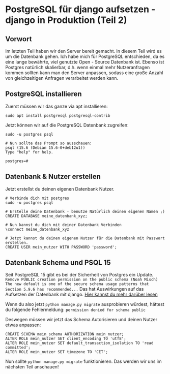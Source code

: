 # PostgreSQL für django aufsetzen - django in Produktion (Teil 2)
## Vorwort

Im letzten Teil haben wir den Server bereit gemacht. In diesem Teil wird es um die Datenbank gehen. Ich habe mich für PostgreSQL entschieden, da es eine lange bewährte, viel genutzte Open - Source Datenbank ist. Ebenso ist Postgres natürlich skalierbar, d.h. wenn einmal mehr Nutzeranfragen kommen sollten kann man den Server anpassen, sodass eine große Anzahl von gleichzeitigen Anfragen verarbeitet werden kann.

## PostgreSQL installieren

Zuerst müssen wir das ganze via apt installieren:
```
sudo apt install postgresql postgresql-contrib
```

Jetzt können wir auf die PostgreSQL Datenbank zugreifen:
```
sudo -u postgres psql

# Nun sollte das Prompt so ausschauen:
psql (15.6 (Debian 15.6-0+deb12u1))
Type "help" for help.

postgres=#
```

## Datenbank & Nutzer erstellen

Jetzt erstellst du deinen eigenen Datenbank Nutzer.

```
# Verbinde dich mit postgres
sudo -u postgres psql

# Erstelle deine Datenbank - benutze Natürlich deinen eigenen Namen ;)
CREATE DATABASE meine_datenbank_xyz;

# Nun kannst du dich mit deiner Datenbank Verbinden
\connect meine_datenbank_xyz

# Jetzt kannst du deinen eigenen Nutzer für die Datenbank mit Passwort erstellen.
CREATE USER mein_nutzer WITH PASSWORD 'password';
```

## Datenbank Schema und PSQL 15

Seit PostgreSQL 15 gibt es bei der Sicherheit von Postgres ein Update.
`Remove PUBLIC creation permission on the public schema (Noah Misch) The new default is one of the secure schema usage patterns that Section 5.9.6 has recommended...`
Das hat Auswirkungen auf das Aufsetzen der Datenbank mit django. [Hier kannst du mehr darüber lesen](https://gist.github.com/axelbdt/74898d80ceee51b69a16b575345e8457)

Wenn du also jetzt `python manage.py migrate` ausprobieren würdest, hättest du folgende Fehlermeldung: `permission denied for schema public`

Deswegen müssen wir jetzt das Schema Autorisieren und deinen Nutzer etwas anpassen:
```
CREATE SCHEMA mein_schema AUTHORIZATION mein_nutzer;
ALTER ROLE mein_nutzer SET client_encoding TO 'utf8';
ALTER ROLE mein_nutzer SET default_transaction_isolation TO 'read committed';
ALTER ROLE mein_nutzer SET timezone TO 'CET';
```

Nun sollte `python manage.py migrate` funktionieren. Das werden wir uns im nächsten Teil anschauen!
